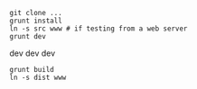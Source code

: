 ```
git clone ...
grunt install
ln -s src www # if testing from a web server
grunt dev
```
dev dev dev
```
grunt build
ln -s dist www
```
